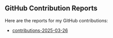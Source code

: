 ## GitHub Contribution Reports
Here are the reports for my GitHub contributions:
- [contributions-2025-03-26](https://ashleyhenry15.github.io/github-work/reports/contributions-2025-03-26)
